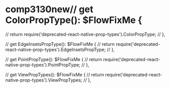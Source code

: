 # comp3130new// get ColorPropType(): $FlowFixMe {
//     return require('deprecated-react-native-prop-types').ColorPropType;
//   },

//   get EdgeInsetsPropType(): $FlowFixMe {
//     return require('deprecated-react-native-prop-types').EdgeInsetsPropType;
//   },

//   get PointPropType(): $FlowFixMe {
//     return require('deprecated-react-native-prop-types').PointPropType;
//   },

//   get ViewPropTypes(): $FlowFixMe {
//     return require('deprecated-react-native-prop-types').ViewPropTypes;
//   },
